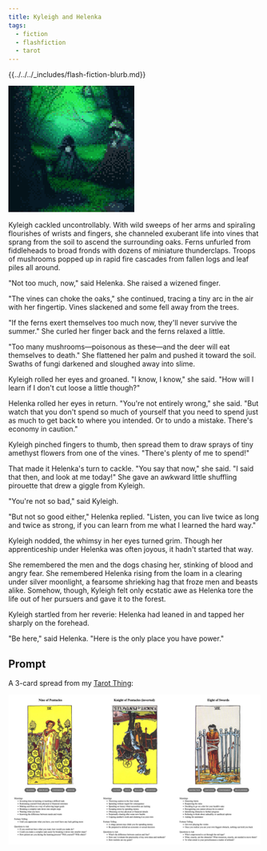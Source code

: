 ```yaml
---
title: Kyleigh and Helenka
tags:
  - fiction
  - flashfiction
  - tarot
---
```


{{../../../_includes/flash-fiction-blurb.md}}

<!--more-->

<img src="./cover.png" class="fullwidth" />

Kyleigh cackled uncontrollably. With wild sweeps of her arms and spiraling flourishes of wrists and fingers, she channeled exuberant life into vines that sprang from the soil to ascend the surrounding oaks. Ferns unfurled from fiddleheads to broad fronds with dozens of miniature thunderclaps. Troops of mushrooms popped up in rapid fire cascades from fallen logs and leaf piles all around. 

"Not too much, now," said Helenka. She raised a wizened finger. 

"The vines can choke the oaks," she continued, tracing a tiny arc in the air with her fingertip. Vines slackened and some fell away from the trees. 

"If the ferns exert themselves too much now, they'll never survive the summer."  She curled her finger back and the ferns relaxed a little. 

"Too many mushrooms—poisonous as these—and the deer will eat themselves to death." She flattened her palm and pushed it toward the soil. Swaths of fungi darkened and sloughed away into slime. 

Kyleigh rolled her eyes and groaned. "I know, I know," she said. "How will I learn if I don't cut loose a little though?"

Helenka rolled her eyes in return. "You're not entirely wrong," she said. "But watch that you don't spend so much of yourself that you need to spend just as much to get back to where you intended. Or to undo a mistake. There's economy in caution."

Kyleigh pinched fingers to thumb, then spread them to draw sprays of tiny amethyst flowers from one of the vines. "There's plenty of me to spend!"

That made it Helenka's turn to cackle. "You say that now," she said. "I said that then, and look at me today!" She gave an awkward little shuffling pirouette that drew a giggle from Kyleigh. 

"You're not so bad," said Kyleigh.

"But not so good either," Helenka replied. "Listen, you can live twice as long and twice as strong, if you can learn from me what I learned the hard way."

Kyleigh nodded, the whimsy in her eyes turned grim. Though her apprenticeship under Helenka was often joyous, it hadn't started that way. 

She remembered the men and the dogs chasing her, stinking of blood and angry fear. She remembered Helenka rising from the loam in a clearing under silver moonlight, a fearsome shrieking hag that froze men and beasts alike. Somehow, though, Kyleigh felt only ecstatic awe as Helenka tore the life out of her pursuers and gave it to the forest. 

Kyleigh startled from her reverie: Helenka had leaned in and tapped her sharply on the forehead.

"Be here," said Helenka. "Here is the only place you have power."

## Prompt

A 3-card spread from my [Tarot Thing](https://lmorchard.github.io/tarot-thing/?card=Nine+of+Pentacles&card=%21Knight+of+Pentacles&card=Eight+of+Swords):

![](2022-06-07.png)
